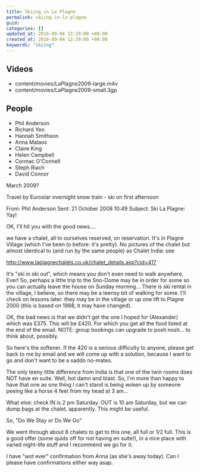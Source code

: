 ```yaml
---
title: Skiing in La Plagne
permalink: skiing-in-la-plagne
guid:
categories: []
updated_at: 2016-09-04 12:29:00 +00:00
created_at: 2016-09-04 12:29:00 +00:00
keywords: "skiing"
---
```


## Videos

* content/movies/LaPlagne2009-large.m4v
* content/movies/LaPlagne2009-small.3gp

## People

* Phil Anderson
* Richard Yeo
* Hannah Smithson
* Anna Malaos
* Claire King
* Helen Campbell
* Cormac O'Connell
* Steph Riach
* David Connor

March 2009?

Travel by Eurostar overnight snow train - ski on first afternoon

From: Phil Anderson
Sent: 21 October 2008 10:49
Subject: Ski La Plagne: Yay!

OK, I'll hit you with the good news....

we have a chalet, all to ourselves reserved, on reservation. It's in Plagne Village (which I've been to before: it's pretty). No pictures of the chalet but almost identical to (and run by the same people) as Chalet India: see

http://www.laplagnechalets.co.uk/chalet_details.asp?cid=417

It's "ski in ski out", which means you don't even need to walk anywhere. Ever! So, perhaps a little trip to the Sno-Dome may be in order for some so you can actually leave the house on Sunday morning... There is ski rental in the village, I believe, so there may be a teensy bit of walking for some. I'll check on lessons later: they may be in the village or up one lift to Plagne 2000 (this is based on 1988, it may have changed).

OK, the bad news is that we didn't get the one I hoped for (Alexander) which was £375. This will be £420. For which you get all the food listed at the end of the email. NOTE: group bookings can upgrade to posh nosh... to think about, possibly.

So here's the softener. If the 420 is a serious difficulty to anyone, please get back to me by email and we will come up with a solution, because I want to go and don't want to be a saddo no-mates.

The only teeny little difference from India is that one of the twin rooms does NOT have en suite. Well, hot damn and blast. So, I'm more than happy to have that one as one thing I can't stand is being woken up by someone peeing like a horse 4 feet from my head at 3 am...

What else: check IN is 2 pm Saturday. OUT is 10 am Saturday, but we can dump bags at the chalet, apparently. This might be useful.

So, "Do We Stay or Do We Go"

We went through about 8 chalets to get to this one, all full or 1/2 full. This is a good offer (some quids off for not having en suite!), in a nice place with varied night-life stuff and I recommend we go for it.

I have "wot ever" confirmation from Anna (as she's away today). Can I please have confirmations either way asap.
